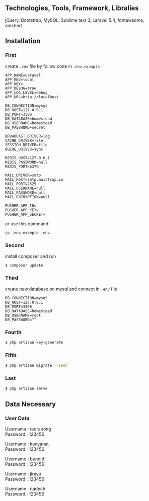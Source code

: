 

## Technologies, Tools, Framework, Libralies
jQuery,
Bootstrap, 
MySQL, 
Sublime text 3, 
Laravel 5.4, 
fontawsome, 
amchart

## Installation

### First

create `.env` file by follow code in `.env.example`

```
APP_NAME=Laravel
APP_ENV=local
APP_KEY=
APP_DEBUG=true
APP_LOG_LEVEL=debug
APP_URL=http://localhost

DB_CONNECTION=mysql
DB_HOST=127.0.0.1
DB_PORT=3306
DB_DATABASE=homestead
DB_USERNAME=homestead
DB_PASSWORD=secret

BROADCAST_DRIVER=log
CACHE_DRIVER=file
SESSION_DRIVER=file
QUEUE_DRIVER=sync

REDIS_HOST=127.0.0.1
REDIS_PASSWORD=null
REDIS_PORT=6379

MAIL_DRIVER=smtp
MAIL_HOST=smtp.mailtrap.io
MAIL_PORT=2525
MAIL_USERNAME=null
MAIL_PASSWORD=null
MAIL_ENCRYPTION=null

PUSHER_APP_ID=
PUSHER_APP_KEY=
PUSHER_APP_SECRET=

```

or use this command: 

```bash
cp .env.example .env
```

### Second

install composer and run 
```bash
$ composer update
```
### Third

create new database on mysql and connect in `.env` file

```
DB_CONNECTION=mysql
DB_HOST=127.0.0.1
DB_PORT=3306
DB_DATABASE=homestead
DB_USERNAME=root
DB_PASSWORD=""
```

### Fourth
```bash
$ php artisan key:generate
```
### Fifth
```bash
$ php artisan migrate --seed
```
### Last
```bash
$ php artisan serve
```

## Data Necessary

### User Data

Username : teerapong  
Password : 123456

Username : kanyanat  
Password : 123456

Username : bundid  
Password : 123456

Username : jirayu  
Password : 123456

Username : nadech  
Password : 123456